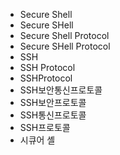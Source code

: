 ﻿- Secure Shell
- Secure SHell
- Secure Shell Protocol
- Secure SHell Protocol
- SSH
- SSH Protocol
- SSHProtocol
- SSH보안통신프로토콜
- SSH보안프로토콜
- SSH통신프로토콜
- SSH프로토콜
- 시큐어 셸

